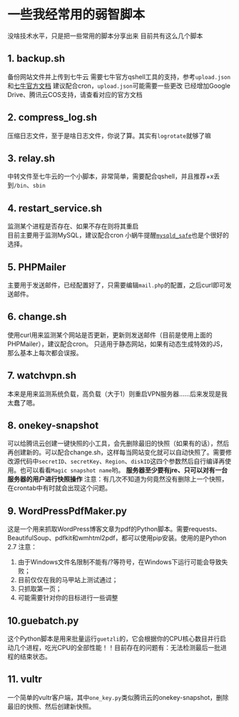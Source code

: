 一些我经常用的弱智脚本
====
没啥技术水平，只是把一些常用的脚本分享出来
目前共有这么几个脚本
## 1. backup.sh
备份网站文件并上传到七牛云
需要七牛官方qshell工具的支持，参考`upload.json`和[七牛官方文档](https://support.qiniu.com/question/198313) 
建议配合cron，`upload.json`可能需要一些更改
已经增加Google Drive、腾讯云COS支持，请查看对应的官方文档
## 2. compress_log.sh
压缩日志文件，至于是啥日志文件，你说了算。其实有`logrotate`就够了嘛
## 3. relay.sh
中转文件至七牛云的一个小脚本，非常简单，需要配合qshell，并且推荐+x丢到`/bin`、`sbin`
## 4. restart_service.sh
监测某个进程是否存在、如果不存在则将其重启<br>
目前主要用于监测MySQL，建议配合cron
小蜗牛提醒[`mysqld_safe`](https://www.mingyueli.com/2017/03/07/mysqld-mysqld-safe/)也是个很好的选择。
## 5. PHPMailer
主要用于发送邮件，已经配置好了，只需要编辑`mail.php`的配置，之后curl即可发送邮件。
## 6. change.sh
使用curl用来监测某个网站是否更新，更新则发送邮件（目前是使用上面的PHPMailer），建议配合cron。
只适用于静态网站，如果有动态生成特效的JS，那么基本上每次都会误报。
## 7. watchvpn.sh
本来是用来监测系统负载，高负载（大于1）则重启VPN服务器……后来发现是我太蠢了嗯。
## 8. onekey-snapshot
可以给腾讯云创建一键快照的小工具，会先删除最旧的快照（如果有的话），然后再创建新的。可以配合change.sh，这样每当网站变化就可以自动快照了。需要修改源代码中`secretID`、`secretKey`、`Region`、`diskID`这四个参数然后自行编译再使用。也可以看看`Magic snapshot name`哟。
**服务器至少要有jre、只可以对有一台服务器的用户进行快照操作**
注意：有几次不知道为何竟然没有删除上一个快照，在crontab中有时就会出现这个问题。
## 9. WordPressPdfMaker.py ##
这是一个用来抓取WordPress博客文章为pdf的Python脚本。需要requests、BeautifulSoup、pdfkit和wmhtml2pdf，都可以使用pip安装。使用的是Python 2.7
注意：
1. 由于Windows文件名限制不能有/?等符号，在Windows下运行可能会导致失败；
2. 目前仅仅在我的马甲站上测试通过；
3. 只抓取第一页；
4. 可能需要针对你的目标进行一些调整
## 10.guebatch.py ##
这个Python脚本是用来批量运行`guetzli`的，它会根据你的CPU核心数目并行启动几个进程，吃光CPU的全部性能！！目前存在的问题有：无法检测最后一批进程的结束状态。
## 11. vultr ##
一个简单的vultr客户端，其中`one_key.py`类似腾讯云的onekey-snapshot，删除最旧的快照、然后创建新快照。
